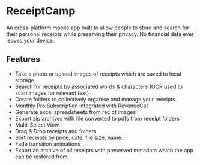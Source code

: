 # ReceiptCamp

An cross-platform mobile app built to allow people to store and search for their personal receipts while preserving their privacy. No financial data ever leaves your device.


## Features
- Take a photo or upload images of receipts which are saved to local storage
- Search for receipts by associated words & characters (OCR used to scan images for relevant text)
- Create folders to collectively organise and manage your receipts.
- Monthly Pro Subscription integrated with RevenueCat
- Generate excel spreadsheets from recipt images
- Export zip archives with file converted to pdfs from receipt folders
- Multi-Select View
- Drag & Drop receipts and folders
- Sort receipts by price, date, file size, name.
- Fade transition animations
- Export an archive of all receipts with preserved metadata which the app can be restored from.
